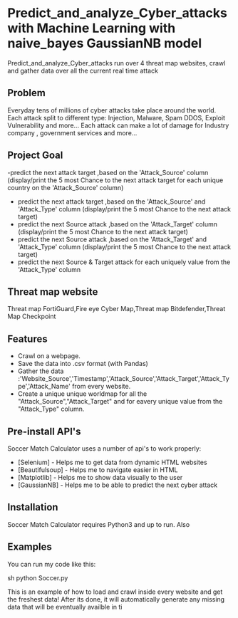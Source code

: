# Predict_and_analyze_Cyber_attacks with Machine Learning with naive_bayes GaussianNB model
Predict_and_analyze_Cyber_attacks run over  4 threat map websites, crawl and gather data over all the current real time attack


## Problem
Everyday tens of millions of cyber attacks take place around the world.
Each attack split to different type: Injection, Malware, Spam DDOS, Exploit Vulnerability and more…
Each attack can make a lot of damage for Industry company , government services and more…

## Project Goal 
-predict the next attack target ,based on the 'Attack_Source' column (display/print the 5 most Chance to the next attack target for each unique country on the    'Attack_Source' column)
- predict the next attack target ,based on the 'Attack_Source' and 'Attack_Type' column (display/print the 5 most Chance to the next attack target)
- predict the next Source attack ,based on the 'Attack_Target' column (display/print the 5 most Chance to the next attack target)
- predict the next Source attack ,based on the 'Attack_Target' and 'Attack_Type' column (display/print the 5 most Chance to the next attack target)
- predict the next Source & Target attack for each uniquely value from the 'Attack_Type' column

## Threat map website 

Threat map FortiGuard,Fire eye Cyber Map,Threat map Bitdefender,Threat Map Checkpoint

## Features

- Crawl on a webpage.
- Save the data into .csv format (with Pandas)
- Gather the data :'Website_Source','Timestamp','Attack_Source','Attack_Target','Attack_Type','Attack_Name' from every website.
- Create a unique unique worldmap for all the "Attack_Source","Attack_Target" and for eavery unique value from the "Attack_Type" column.

## Pre-install API's

Soccer Match Calculator uses a number of api's to work properly:
- [Selenium]      - Helps me to get data from dynamic HTML websites
- [Beautifulsoup] - Helps me to navigate easier in HTML  
- [Matplotlib]    - Helps me to show data visually to the user
- [GaussianNB]    - Helps me to be able to predict the next cyber attack


## Installation

Soccer Match Calculator requires Python3 and up to run.
Also 

## Examples 

You can run my code like this:

sh
python Soccer.py 


This is an example of how to load and crawl inside every website and get the freshest data!
After its done, it will automatically generate any missing data that will be eventually availble in ti
